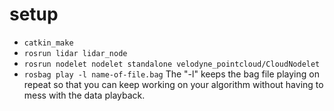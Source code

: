 # setup
- ```catkin_make```
- ```rosrun lidar lidar_node```
- ```rosrun nodelet nodelet standalone velodyne_pointcloud/CloudNodelet```
- ```rosbag play -l name-of-file.bag``` The "-l" keeps the bag file playing on repeat so that you can keep working on your algorithm without having to mess with the data playback.
